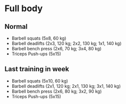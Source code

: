# Full body
## Normal
* Barbell squats (5x8, 60 kg)
* Barbell deadlifts (2x3, 120 kg; 2x2, 130 kg; 1x1, 140 kg)
* Barbell bench press (2x6, 70 kg; 3x4, 80 kg)
* Triceps Push-ups (5x15)

## Last training in week
* Barbell squats (5x10, 60 kg)
* Barbell deadlifts (2x1, 120 kg; 2x1, 130 kg; 3x1, 140 kg)
* Barbell bench press (2x6, 80 kg; 3x2, 90 kg)
* Triceps Push-ups (5x15)
